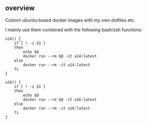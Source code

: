## overview

Custom ubuntu-based docker images with my own dotfiles etc.

I mainly use them combined with the following bash/zsh functions:

```
u14() {
    if [ ! -z $1 ]
    then
        echo $@
        docker run --rm $@ -it u14:latest
    else
        docker run --rm -it u14:latest
    fi
}

u16() {
    if [ ! -z $1 ]
    then
        echo $@
        docker run --rm $@ -it u16:latest
    else
        docker run --rm -it u16:latest
    fi
}

```
